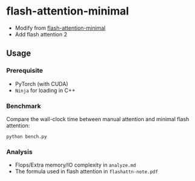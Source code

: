 # flash-attention-minimal
- Modify from [flash-attention-minimal
](https://github.com/tspeterkim/flash-attention-minimal.git)
- Add flash attention 2
## Usage
### Prerequisite
* PyTorch (with CUDA)
* `Ninja` for loading in C++

### Benchmark
Compare the wall-clock time between manual attention and minimal flash attention:
```
python bench.py
```

### Analysis
- Flops/Extra memory/IO complexity in `analyze.md`
- The formula used in flash attention in `flashattn-note.pdf`

